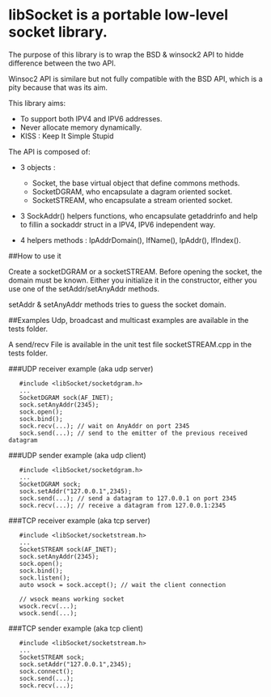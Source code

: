 # libSocket is a portable low-level socket library.

The purpose of this library is to wrap the BSD & winsock2 API
to hidde difference between the two API.

Winsoc2 API is similare but not fully compatible with the BSD API,
which is a pity because that was its aim.

This library aims:

* To support both IPV4 and IPV6 addresses.
* Never allocate memory dynamically.
* KISS : Keep It Simple Stupid


The API is composed of:

* 3 objects :

   * Socket, the base virtual object that define commons methods.
   * SocketDGRAM, who encapsulate a dagram oriented socket.
   * SocketSTREAM, who encapsulate a stream oriented socket.

* 3 SockAddr() helpers functions, who encapsulate getaddrinfo and help to fillin a sockaddr struct in a IPV4, IPV6 independent way.
   
* 4 helpers methods : IpAddrDomain(), IfName(), IpAddr(), IfIndex().

##How to use it

Create a socketDGRAM or a socketSTREAM. Before opening the socket, the domain must be known.
Either you initialize it in the constructor, either you use one of the setAddr/setAnyAddr methods.

setAddr & setAnyAddr methods tries to guess the socket domain.


##Examples
Udp, broadcast and multicast examples are available in the tests folder.

A send/recv File is available in the unit test file socketSTREAM.cpp in the tests folder.

###UDP receiver example (aka udp server)
```
   #include <libSocket/socketdgram.h>
   ...
   SocketDGRAM sock(AF_INET);
   sock.setAnyAddr(2345);
   sock.open();
   sock.bind();
   sock.recv(...); // wait on AnyAddr on port 2345
   sock.send(...); // send to the emitter of the previous received datagram
```

###UDP sender example (aka udp client)
```
   #include <libSocket/socketdgram.h>
   ...
   SocketDGRAM sock;
   sock.setAddr("127.0.0.1",2345);
   sock.send(...); // send a datagram to 127.0.0.1 on port 2345
   sock.recv(...); // receive a datagram from 127.0.0.1:2345
```

###TCP receiver example (aka tcp server)
```
   #include <libSocket/socketstream.h>
   ...
   SocketSTREAM sock(AF_INET);
   sock.setAnyAddr(2345);
   sock.open();
   sock.bind();
   sock.listen();
   auto wsock = sock.accept(); // wait the client connection

   // wsock means working socket
   wsock.recv(...);
   wsock.send(...);
```

###TCP sender example (aka tcp client)
```
   #include <libSocket/socketstream.h>
   ...
   SocketSTREAM sock;
   sock.setAddr("127.0.0.1",2345);
   sock.connect();
   sock.send(...);
   sock.recv(...);
```
